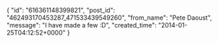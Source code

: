  {
   "id": "616361148399821",
   "post_id": "462493170453287_471533439549260",
   "from_name": "Pete Daoust",
   "message": "I have made a few :D",
   "created_time": "2014-01-25T04:12:52+0000"
 }
